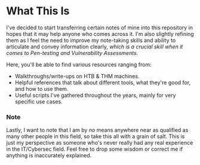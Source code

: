 # What This Is

I've decided to start transferring certain notes of mine into this repository in hopes that it may help anyone who comes across it. I'm also slightly refining them as I feel the need to improve my note-taking skills and ability to articulate and convey information clearly, _which is a crucial skill when it comes to Pen-testing and Vulnerability Assessments._

Here, you'll be able to find various resources ranging from:
- Walkthroughs/write-ups on HTB & THM machines.
- Helpful references that talk about different tools, what they're good for, and how to use them.
- Useful scripts I've gathered throughout the years, mainly for very specific use cases.

### Note
Lastly, I want to note that I am by _no_ means anywhere near as qualified as many other people in this field, so take this all with a grain of salt. This is just my perspective as someone who's never really had any real experience in the IT/Cybersec field. Feel free to drop some wisdom or correct me if anything is inaccurately explained.

